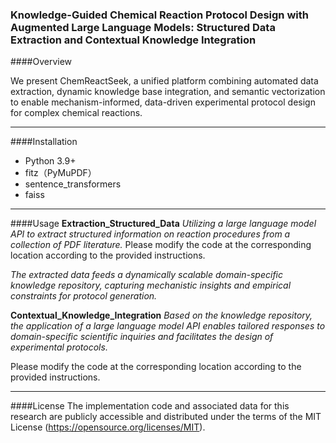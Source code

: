 ### Knowledge-Guided Chemical Reaction Protocol Design with Augmented Large Language Models: Structured Data Extraction and Contextual Knowledge Integration

####Overview

We present ChemReactSeek, a unified platform combining automated data extraction, dynamic knowledge base integration, and semantic vectorization to enable mechanism-informed, data-driven experimental protocol design for complex chemical reactions.

------------
####Installation
- Python 3.9+
- fitz（PyMuPDF）
- sentence_transformers
- faiss
------------
####Usage
**Extraction_Structured_Data**
*Utilizing a large language model API to extract structured information on reaction procedures from a collection of PDF literature.*
Please modify the code at the corresponding location according to the provided instructions.

*The extracted data feeds a dynamically scalable domain-specific knowledge repository, capturing mechanistic insights and empirical constraints for protocol generation.*

**Contextual_Knowledge_Integration**
*Based on the knowledge repository, the application of a large language model API enables tailored responses to domain-specific scientific inquiries and facilitates the design of experimental protocols.*

Please modify the code at the corresponding location according to the provided instructions.

------------
####License
The implementation code and associated data for this research are publicly accessible and distributed under the terms of the MIT License (https://opensource.org/licenses/MIT).
